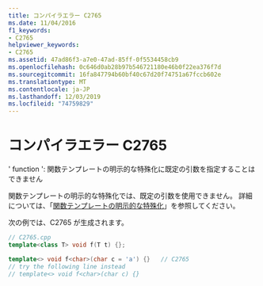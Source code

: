 ```yaml
---
title: コンパイラエラー C2765
ms.date: 11/04/2016
f1_keywords:
- C2765
helpviewer_keywords:
- C2765
ms.assetid: 47ad86f3-a7e0-47ad-85ff-0f5534458cb9
ms.openlocfilehash: 0c646d0ab28b97b546721180e46b0f22ea376f7d
ms.sourcegitcommit: 16fa847794b60bf40c67d20f74751a67fccb602e
ms.translationtype: MT
ms.contentlocale: ja-JP
ms.lasthandoff: 12/03/2019
ms.locfileid: "74759829"
---
```

# <a name="compiler-error-c2765"></a>コンパイラエラー C2765

' function ': 関数テンプレートの明示的な特殊化に既定の引数を指定することはできません

関数テンプレートの明示的な特殊化では、既定の引数を使用できません。 詳細については、「[関数テンプレートの明示的な特殊化](../../cpp/explicit-specialization-of-function-templates.md)」を参照してください。

次の例では、C2765 が生成されます。

```cpp
// C2765.cpp
template<class T> void f(T t) {};

template<> void f<char>(char c = 'a') {}   // C2765
// try the following line instead
// template<> void f<char>(char c) {}
```
